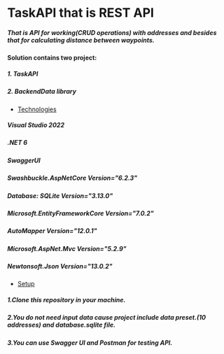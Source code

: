 # TaskAPI that is REST API 

##### That is API for working(CRUD operations) with addresses and besides that for calculating distance between waypoints.
#### Solution contains two project:
##### 1. TaskAPI 
##### 2. BackendData library

* [Technologies](#technologies)
##### Visual Studio 2022
##### .NET 6
##### SwaggerUI 
##### Swashbuckle.AspNetCore Version="6.2.3"
##### Database: SQLite Version="3.13.0"
##### Microsoft.EntityFrameworkCore Version="7.0.2" 
##### AutoMapper Version="12.0.1"
##### Microsoft.AspNet.Mvc Version="5.2.9"
##### Newtonsoft.Json Version="13.0.2"
* [Setup](##setup)
##### 1.Clone this repository in your machine.
##### 2.You do not need input data cause project include data preset.(10 addresses) and database.sqlite file.
##### 3.You can use Swagger UI and Postman for testing API.




